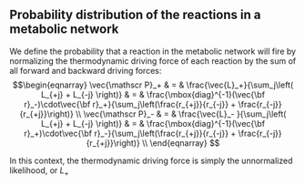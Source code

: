 ## Probability distribution of the reactions in a metabolic network ##
We define the probability that a reaction in the metabolic network will fire by normalizing the thermodynamic driving force of each reaction by the sum of all forward and backward driving forces:
$$\begin{eqnarray}
\vec{\mathscr P}_+  & = & \frac{\vec{L}_+}{\sum_j\left( L_{+j} + L_{-j} \right)} & = &   \frac{\mbox{diag}^{-1}(\vec{\bf r}_-)\cdot\vec{\bf r}_+}{\sum_j\left(\frac{r_{+j}}{r_{-j}} + \frac{r_{-j}}{r_{+j}}\right)}  \\
 \vec{\mathscr P}_- & = & \frac{\vec{L}_- }{\sum_j\left( L_{+j} + L_{-j} \right)} & = &  \frac{\mbox{diag}^{-1}(\vec{\bf r}_+)\cdot\vec{\bf r}_-}{\sum_j\left(\frac{r_{+j}}{r_{-j}} + \frac{r_{-j}}{r_{+j}}\right)} \\
\end{eqnarray}
$$

In this context, the thermodynamic driving force is simply the unnormalized likelihood, or $L_+$
